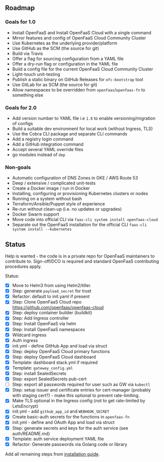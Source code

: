 ## Roadmap

### Goals for 1.0

* Install OpenFaaS and Install OpenFaaS Cloud with a single command
* Mirror features and config of OpenFaaS Cloud Community Cluster
* Use Kubernetes as the underlying provider/platform
* Use GitHub as the SCM (the source for git)
* Build via Travis
* Offer a flag for sourcing configuration from a YAML file
* Offer a dry-run flag or configuration in the YAML file
* Build a config file for the current OpenFaaS Cloud Community Cluster
* Light-touch unit-testing
* Publish a static binary on GitHub Releases for `ofc-bootstrap` tool
* Use GitLab for as SCM (the source for git)
* Allow namespaces to be overridden from `openfaas`/`openfaas-fn` to something else

### Goals for 2.0

* Add version number to YAML file i.e `1.0` to enable versioning/migration of configs
* Build a suitable dev environment for local work (without Ingress, TLS)
* Use the Cobra CLI package and separate CLI commands
* Add a registry login command
* Add a GitHub integration command
* Accept several YAML override files
* go modules instead of `dep`

### Non-goals

* Automatic configuration of DNS Zones in GKE / AWS Route 53
* Deep / extensive / complicated unit-tests
* Create a Docker image / run in Docker
* Installing, configuring or provisioning Kubernetes clusters or nodes
* Running on a system without bash
* Terraform/Ansible/Puppet style of experience
* Re-run without clean-up (i.e. no updates or upgrades)
* Docker Swarm support
* Move code into official CLI via `faas-cli system install openfaas-cloud`
* Separate out the OpenFaaS installation for the official CLI `faas-cli system install --kubernetes`

## Status

Help is wanted - the code is in a private repo for OpenFaaS maintainers to contribute to. Sign-off/DCO is required and standard OpenFaaS contributing procedures apply.

Status:
* [x] Move to Helm3 from using Helm2/tiller.
* [x] Step: generate `payload_secret` for trust
* [x] Refactor: default to init.yaml if present
* [x] Step: Clone OpenFaaS Cloud repo https://github.com/openfaas/openfaas-cloud
* [x] Step: deploy container builder (buildkit)
* [x] Step: Add Ingress controller
* [x] Step: Install OpenFaaS via helm
* [x] Step: Install OpenFaaS namespaces
* [x] Wildcard ingress
* [x] Auth ingress
* [x] init.yml - define GitHub App and load via struct
* [x] Step: deploy OpenFaaS Cloud primary functions
* [x] Step: deploy OpenFaaS Cloud dashboard
* [x] Template: dashboard stack.yml if required
* [x] Template: `gateway_config.yml`
* [x] Step: install SealedSecrets
* [x] Step: export SealedSecrets pub-cert
* [ ] Step: export all passwords required for user such as GW via `kubectl`
* [x] Step: setup issuer and certificate entries for cert-manager (probably with staging cert?) - make this optional to prevent rate-limiting.
* [x] Make TLS optional in the Ingress config (not to get rate-limited by LetsEncrypt)
* [x] init.yml - add `github_app_id` and `WEBHOOK_SECRET`
* [x] Create basic-auth secrets for the functions in `openfaas-fn`
* [x] init.yml - define and OAuth App and load via struct
* [x] Step: generate secrets and keys for the auth service (see auth/README.md)
* [x] Template: auth service deployment YAML file
* [x] Refactor: Generate passwords via Golang code or library

Add all remaining steps from [installation guide](https://github.com/openfaas/openfaas-cloud/tree/master/docs).

